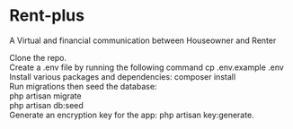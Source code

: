 # Rent-plus
A Virtual and financial communication between Houseowner and Renter

Clone the repo.<br>
Create a .env file by running the following command cp .env.example .env <br>
Install various packages and dependencies: composer install <br>
Run migrations then seed the database: <br>
php artisan migrate <br>
php artisan db:seed<br>
Generate an encryption key for the app: php artisan key:generate.<br>

